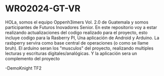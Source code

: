 # WRO2024-GT-VR

HOLa, somos el equipo Oppenh3imers Vol. 2.0 de Guatemala y somos participantes de Futuros Inovadores Senior. En este repositorio voy a estar realizando actualizaciones del codigo realizado para el proyecto, esto incluye codigo para la Rasberry PI, Una aplicación de Android y Arduino.
La rasbperry servira como base central de operaciones (o como se llame bruh).
El arduino seran los "musculos" del proyecto, realizando multiples lecturas y escrituras digitales/analógicas.
Y la aplicación sera un complemento del proyecto

-DemoKnight TF2
